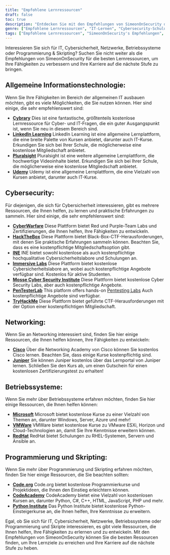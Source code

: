 ```yaml
---
title: "Empfohlene Lernressourcen"
draft: false
toc: true
description: "Entdecken Sie mit den Empfehlungen von SimeonOnSecurity die besten Lernressourcen in den Bereichen IT, Cybersicherheit, Netzwerke, Betriebssysteme und Programmierung & Skripting. Von kostenlosen Online-Plattformen wie Cybrary, Code.org und CodeAcademy bis hin zu kostenpflichtigen Plattformen wie LinkedIn Learning, Pluralsight und TryHackMe finden Sie eine breite Palette von Optionen, um Ihre Lernziele zu erreichen. Erweitern Sie Ihre Kenntnisse in Bereichen wie Cisco, Juniper, Windows, VMware und Red Hat mit kostenlosen Schulungen und Zertifizierungen. Bringen Sie Ihre Karriere auf die nächste Stufe mit den erstklassigen Lernressourcen von SimeonOnSecurity."
genre: ["Empfohlene Lernressourcen", "IT-Lernen", "Cybersecurity-Schulung", "Vernetzungskurse", "Ausbildung im Bereich Betriebssysteme", "Programmierung & Skripting-Ressourcen", "Online-Lernen", "Cybersecurity-Labore", "Netzwerk-Zertifizierung", "Schulungen zu Betriebssystemen"]
tags: ["Empfohlene Lernressourcen", "SimeonOnSecurity's Empfehlungen", "IT-Lernen", "Cybersecurity-Schulung", "Vernetzungskurse", "Ausbildung im Bereich Betriebssysteme", "Programmierung & Skripting-Ressourcen", "Cybrary", "LinkedIn Lernen", "Pluralsight", "Udemy", "CyberWarfare", "HackTheBox", "INE", "Immersive Labore", "Mosse Cyber Security Institut", "PenTesterLab", "TryHackMe", "Cisco", "Wacholder", "Microsoft", "VMWare", "RedHat", "Code.org", "CodeAcademy", "Python-Institut", "Online-Lernen", "Cybersecurity-Labore", "Networking-Zertifizierung", "Schulungen zu Betriebssystemen", "Programmierung Bildung"]
---
```


Interessieren Sie sich für IT, Cybersicherheit, Netzwerke, Betriebssysteme oder Programmierung & Skripting? Suchen Sie nicht weiter als die Empfehlungen von SimeonOnSecurity für die besten Lernressourcen, um Ihre Fähigkeiten zu verbessern und Ihre Karriere auf die nächste Stufe zu bringen.

## Allgemeine Informationstechnologie:

Wenn Sie Ihre Fähigkeiten im Bereich der allgemeinen IT ausbauen möchten, gibt es viele Möglichkeiten, die Sie nutzen können. Hier sind einige, die sehr empfehlenswert sind:

- [**Cybrary**](https://www.cybrary.it/) Dies ist eine fantastische, größtenteils kostenlose Lernressource für Cyber- und IT-Fragen, die ein guter Ausgangspunkt ist, wenn Sie neu in diesem Bereich sind.
- [**LinkedIn Learning**](https://www.lynda.com/) LinkedIn Learning ist eine allgemeine Lernplattform, die eine breite Palette von Kursen anbietet, darunter auch IT-Kurse. Erkundigen Sie sich bei Ihrer Schule, die möglicherweise eine kostenlose Mitgliedschaft anbietet.
- [**Pluralsight**](https://www.pluralsight.com/) Pluralsight ist eine weitere allgemeine Lernplattform, die hochwertige Videoinhalte bietet. Erkundigen Sie sich bei Ihrer Schule, die möglicherweise eine kostenlose Mitgliedschaft anbietet.
- [**Udemy**](https://www.udemy.com/) Udemy ist eine allgemeine Lernplattform, die eine Vielzahl von Kursen anbietet, darunter auch IT-Kurse.

## Cybersecurity:

Für diejenigen, die sich für Cybersicherheit interessieren, gibt es mehrere Ressourcen, die Ihnen helfen, zu lernen und praktische Erfahrungen zu sammeln. Hier sind einige, die sehr empfehlenswert sind:

- [**CyberWarfare**](https://cyberwarfare.live/) Diese Plattform bietet Red und Purple-Team Labs und Zertifizierungen, die Ihnen helfen, Ihre Fähigkeiten zu entwickeln.
- [**HackTheBox**](https://www.hackthebox.eu/) Diese Plattform bietet Black-Box-CTF-Herausforderungen, mit denen Sie praktische Erfahrungen sammeln können. Beachten Sie, dass es eine kostenpflichtige Mitgliedschaftsoption gibt.
- [**INE**](https://ine.com/) INE bietet sowohl kostenlose als auch kostenpflichtige hochqualitative Cybersicherheitslabore und Schulungen an.
- [**Immersive Labs**](https://www.immersivelabs.com/) Diese Plattform bietet kostenlose Cybersicherheitslabore an, wobei auch kostenpflichtige Angebote verfügbar sind. Kostenlos für aktive Studenten.
- [**Mosse Cyber Security Institute**](https://platform.mosse-institute.com/#/) Diese Plattform bietet kostenlose Cyber Security Labs, aber auch kostenpflichtige Angebote.
- [**PenTesterLab**](https://pentesterlab.com/) This platform offers hands-on [Pentesting Labs](https://simeononsecurity.ch/tags/pentesterlab/) Auch kostenpflichtige Angebote sind verfügbar.
- [**TryHackMe**](https://tryhackme.com/) Diese Plattform bietet geführte CTF-Herausforderungen mit der Option einer kostenpflichtigen Mitgliedschaft.

## Networking:

Wenn Sie an Networking interessiert sind, finden Sie hier einige Ressourcen, die Ihnen helfen können, Ihre Fähigkeiten zu entwickeln:

- [**Cisco**](https://www.cisco.com/c/m/en_sg/partners/cisco-networking-academy/index.html) Über die Networking Academy von Cisco können Sie kostenlos Cisco lernen. Beachten Sie, dass einige Kurse kostenpflichtig sind.
- [**Juniper**](https://learningportal.juniper.net/juniper/default.aspx) Sie können Juniper kostenlos über das Lernportal von Juniper lernen. Schließen Sie den Kurs ab, um einen Gutschein für einen kostenlosen Zertifizierungstest zu erhalten!

## Betriebssysteme:

Wenn Sie mehr über Betriebssysteme erfahren möchten, finden Sie hier einige Ressourcen, die Ihnen helfen können:

- [**Microsoft**](https://docs.microsoft.com/en-us/learn/) Microsoft bietet kostenlose Kurse zu einer Vielzahl von Themen an, darunter Windows, Server, Azure und mehr!
- [**VMWare**](https://www.vmware.com/education-services/learning-zone.html) VMWare bietet kostenlose Kurse zu VMware ESXi, Horizon und Cloud-Technologien an, damit Sie Ihre Kenntnisse erweitern können.
- [**RedHat**](https://www.redhat.com/en/services/training-and-certification) RedHat bietet Schulungen zu RHEL-Systemen, Servern und Ansible an.

## Programmierung und Skripting:

Wenn Sie mehr über Programmierung und Skripting erfahren möchten, finden Sie hier einige Ressourcen, die Sie beachten sollten:

- [**Code.org**](https://studio.code.org/courses) Code.org bietet kostenlose Programmierkurse und Projektideen, die Ihnen den Einstieg erleichtern können.
- [**CodeAcademy**](https://www.codecademy.com/) CodeAcademy bietet eine Vielzahl von kostenlosen Kursen an, darunter Python, C#, C++, HTML, JavaScript, PHP und mehr.
- [**Python Institute**](https://pythoninstitute.org/free-python-courses/) Das Python Institute bietet kostenlose Python-Einsteigerkurse an, die Ihnen helfen, Ihre Kenntnisse zu erweitern.

Egal, ob Sie sich für IT, Cybersicherheit, Netzwerke, Betriebssysteme oder Programmierung und Skripte interessieren, es gibt viele Ressourcen, die Ihnen helfen, Ihre Fähigkeiten zu erlernen und zu entwickeln. Mit den Empfehlungen von SimeonOnSecurity können Sie die besten Ressourcen finden, um Ihre Lernziele zu erreichen und Ihre Karriere auf die nächste Stufe zu heben.
